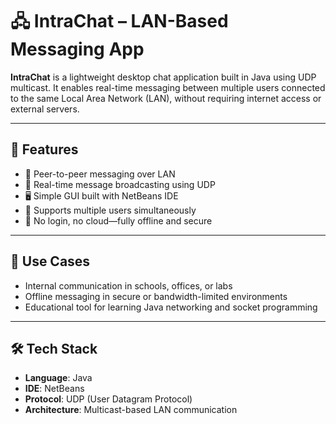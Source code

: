 # 🖧 IntraChat – LAN-Based Messaging App

**IntraChat** is a lightweight desktop chat application built in Java using UDP multicast. It enables real-time messaging between multiple users connected to the same Local Area Network (LAN), without requiring internet access or external servers.

---

## 🚀 Features

- 📡 Peer-to-peer messaging over LAN
- 🔄 Real-time message broadcasting using UDP
- 🖥️ Simple GUI built with NetBeans IDE
- 👥 Supports multiple users simultaneously
- 🔐 No login, no cloud—fully offline and secure

---

## 🧠 Use Cases

- Internal communication in schools, offices, or labs
- Offline messaging in secure or bandwidth-limited environments
- Educational tool for learning Java networking and socket programming

---

## 🛠️ Tech Stack

- **Language**: Java
- **IDE**: NetBeans
- **Protocol**: UDP (User Datagram Protocol)
- **Architecture**: Multicast-based LAN communication

